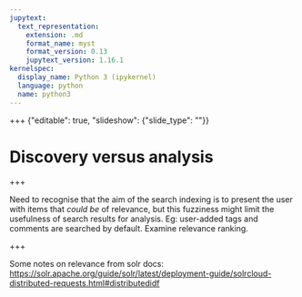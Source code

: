 ```yaml
---
jupytext:
  text_representation:
    extension: .md
    format_name: myst
    format_version: 0.13
    jupytext_version: 1.16.1
kernelspec:
  display_name: Python 3 (ipykernel)
  language: python
  name: python3
---
```


+++ {"editable": true, "slideshow": {"slide_type": ""}}

# Discovery versus analysis

+++

Need to recognise that the aim of the search indexing is to present the user with items that *could be* of relevance, but this fuzziness might limit the usefulness of search results for analysis. Eg: user-added tags and comments are searched by default. Examine relevance ranking.

+++

Some notes on relevance from solr docs: <https://solr.apache.org/guide/solr/latest/deployment-guide/solrcloud-distributed-requests.html#distributedidf>

```{code-cell} ipython3

```
